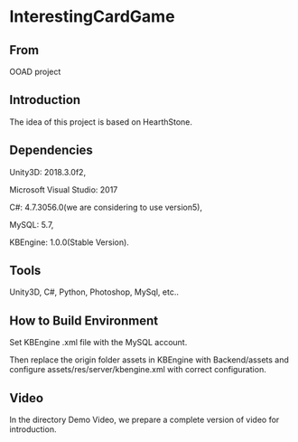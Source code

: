 # InterestingCardGame
## From
OOAD project
## Introduction
The idea of this project is based on HearthStone.
## Dependencies
Unity3D: 2018.3.0f2,

Microsoft Visual Studio: 2017

C#: 4.7.3056.0(we are considering to use version5),

MySQL: 5.7,

KBEngine: 1.0.0(Stable Version).

## Tools
Unity3D, C#, Python, Photoshop, MySql, etc..

## How to Build Environment
Set KBEngine .xml file with the MySQL account.

Then replace the origin folder assets in KBEngine with Backend/assets and configure assets/res/server/kbengine.xml with correct configuration.

## Video
In the directory Demo Video, we prepare a complete version of video for introduction.